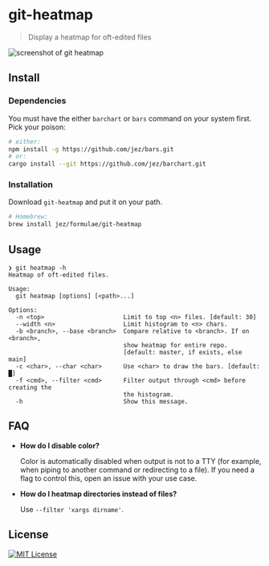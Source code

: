 # git-heatmap

> Display a heatmap for oft-edited files

![screenshot of git heatmap](screenshot.png)

## Install

### Dependencies

You must have the either `barchart` or `bars` command on your system first. Pick
your poison:

```bash
# either:
npm install -g https://github.com/jez/bars.git
# or:
cargo install --git https://github.com/jez/barchart.git
```

### Installation

Download `git-heatmap` and put it on your path.

```bash
# Homebrew:
brew install jez/formulae/git-heatmap
```

## Usage

```
❯ git heatmap -h
Heatmap of oft-edited files.

Usage:
  git heatmap [options] [<path>...]

Options:
  -n <top>                      Limit to top <n> files. [default: 30]
  --width <n>                   Limit histogram to <n> chars.
  -b <branch>, --base <branch>  Compare relative to <branch>. If on <branch>,
                                show heatmap for entire repo.
                                [default: master, if exists, else main]
  -c <char>, --char <char>      Use <char> to draw the bars. [default: █]
  -f <cmd>, --filter <cmd>      Filter output through <cmd> before creating the
                                the histogram.
  -h                            Show this message.
```

## FAQ

- **How do I disable color?**

  Color is automatically disabled when output is not to a TTY (for example, when
  piping to another command or redirecting to a file). If you need a flag to
  control this, open an issue with your use case.
  
- **How do I heatmap directories instead of files?**

  Use `--filter 'xargs dirname'`.
  
## License

[![MIT License](https://img.shields.io/badge/license-MIT-blue.svg)](https://jez.io/MIT-LICENSE.txt)
